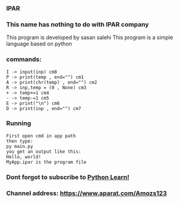 ### IPAR
### This name has nothing to do with IPAR company

This program is developed by sasan salehi
This program is a simple language based on python

### commands:
```
I -> input(inp) cm8
P -> print(temp , end="") cm1
A -> print(chr(temp) , end="") cm2
R -> inp,temp = (0 , None) cm3
+ -> temp+=1 cm4
- -> temp-=1 cm5
E -> print("\n") cm6
D -> print(inp , end="") cm7
```
### Running
```
First open cmd in app path
then type:
py main.py
you get an output like this:
Hello, world!
MyApp.ipar is the program file
```
### Dont forgot to subscribe to [Python Learn!](https://www.aparat.com/Amozs123)
### Channel address: https://www.aparat.com/Amozs123